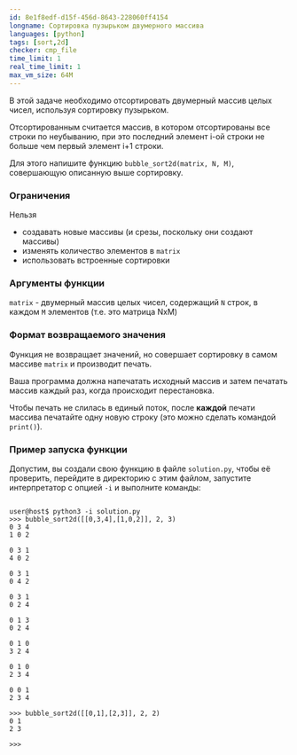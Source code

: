 ```yaml
---
id: 8e1f8edf-d15f-456d-8643-228060ff4154
longname: Сортировка пузырьком двумерного массива
languages: [python]
tags: [sort,2d]
checker: cmp_file
time_limit: 1
real_time_limit: 1
max_vm_size: 64M
---
```



В этой задаче необходимо отсортировать двумерный массив целых чисел, используя сортировку пузырьком.

Отсортированным считается массив, в котором отсортированы все строки по неубыванию, при это последний элемент i-ой строки не больше чем первый элемент i+1 строки.

Для этого напишите функцию `bubble_sort2d(matrix, N, M)`, совершающую описанную выше сортировку.

### Ограничения

Нельзя
- создавать новые массивы (и срезы, поскольку они создают массивы)
- изменять количество элементов в `matrix`
- использовать встроенные сортировки

### Аргументы функции

`matrix` - двумерный массив целых чисел, содержащий `N` строк, в каждом `M` элементов (т.е. это матрица NxM)

### Формат возвращаемого значения

Функция не возвращает значений, но совершает сортировку в самом массиве `matrix` и производит печать.

Ваша программа должна напечатать исходный массив и затем печатать массив каждый раз, когда происходит перестановка.

Чтобы печать не слилась в единый поток, после **каждой** печати массива печатайте одну новую строку (это можно сделать командой `print()`).

### Пример запуска функции

Допустим, вы создали свою функцию в файле `solution.py`, чтобы её проверить, перейдите в директорию с этим файлом, запустите интерпретатор с опцией `-i` и выполните команды:

```

user@host$ python3 -i solution.py
>>> bubble_sort2d([[0,3,4],[1,0,2]], 2, 3)
0 3 4
1 0 2

0 3 1
4 0 2

0 3 1
0 4 2

0 3 1
0 2 4

0 1 3
0 2 4

0 1 0
3 2 4

0 1 0
2 3 4

0 0 1
2 3 4

>>> bubble_sort2d([[0,1],[2,3]], 2, 2)
0 1
2 3

>>>
```
